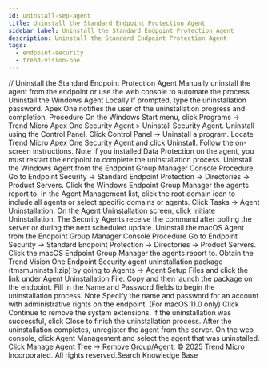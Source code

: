 ```yaml
---
id: uninstall-sep-agent
title: Uninstall the Standard Endpoint Protection Agent
sidebar_label: Uninstall the Standard Endpoint Protection Agent
description: Uninstall the Standard Endpoint Protection Agent
tags:
  - endpoint-security
  - trend-vision-one
---
```


/*<![CDATA[*/ $('#title').html($('meta[name=map-description]').attr('content')); /*]]>*/ Uninstall the Standard Endpoint Protection Agent Manually uninstall the agent from the endpoint or use the web console to automate the process. Uninstall the Windows Agent Locally If prompted, type the uninstallation password. Apex One notifies the user of the uninstallation progress and completion. Procedure On the Windows Start menu, click Programs → Trend Micro Apex One Security Agent > Uninstall Security Agent. Uninstall using the Control Panel. Click Control Panel → Uninstall a program. Locate Trend Micro Apex One Security Agent and click Uninstall. Follow the on-screen instructions. Note If you installed Data Protection on the agent, you must restart the endpoint to complete the uninstallation process. Uninstall the Windows Agent from the Endpoint Group Manager Console Procedure Go to Endpoint Security → Standard Endpoint Protection → Directories → Product Servers. Click the Windows Endpoint Group Manager the agents report to. In the Agent Management list, click the root domain icon to include all agents or select specific domains or agents. Click Tasks → Agent Uninstallation. On the Agent Uninstallation screen, click Initiate Uninstallation. The Security Agents receive the command after polling the server or during the next scheduled update. Uninstall the macOS Agent from the Endpoint Group Manager Console Procedure Go to Endpoint Security → Standard Endpoint Protection → Directories → Product Servers. Click the macOS Endpoint Group Manager the agents report to. Obtain the Trend Vision One Endpoint Security agent uninstallation package (tmsmuninstall.zip) by going to Agents → Agent Setup Files and click the link under Agent Uninstallation File. Copy and then launch the package on the endpoint. Fill in the Name and Password fields to begin the uninstallation process. Note Specify the name and password for an account with administrative rights on the endpoint. (For macOS 11.0 only) Click Continue to remove the system extensions. If the uninstallation was successful, click Close to finish the uninstallation process. After the uninstallation completes, unregister the agent from the server. On the web console, click Agent Management and select the agent that was uninstalled. Click Manage Agent Tree → Remove Group/Agent. © 2025 Trend Micro Incorporated. All rights reserved.Search Knowledge Base